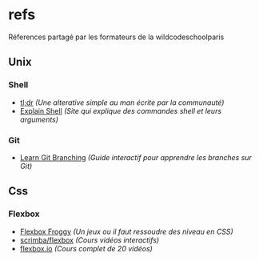 # refs
Réferences partagé par les formateurs de la wildcodeschoolparis




## Unix
### Shell
  - [tl;dr](https://tldr.sh/#installation) *(Une alterative simple au man écrite par la communauté)*
  - [Explain Shell](https://explainshell.com/) *(Site qui explique des commandes shell et leurs arguments)*

### Git
  - [Learn Git Branching](https://learngitbranching.js.org/) *(Guide interactif pour apprendre les branches sur Git)*




## Css
### Flexbox
  - [Flexbox Froggy](http://flexboxfroggy.com/) *(Un jeux ou il faut ressoudre des niveau en CSS)*
  - [scrimba/flexbox](https://scrimba.com/g/gflexbox) *(Cours vidéos interactifs)*
  - [flexbox.io](https://flexbox.io/) *(Cours complet de 20 vidéos)*

